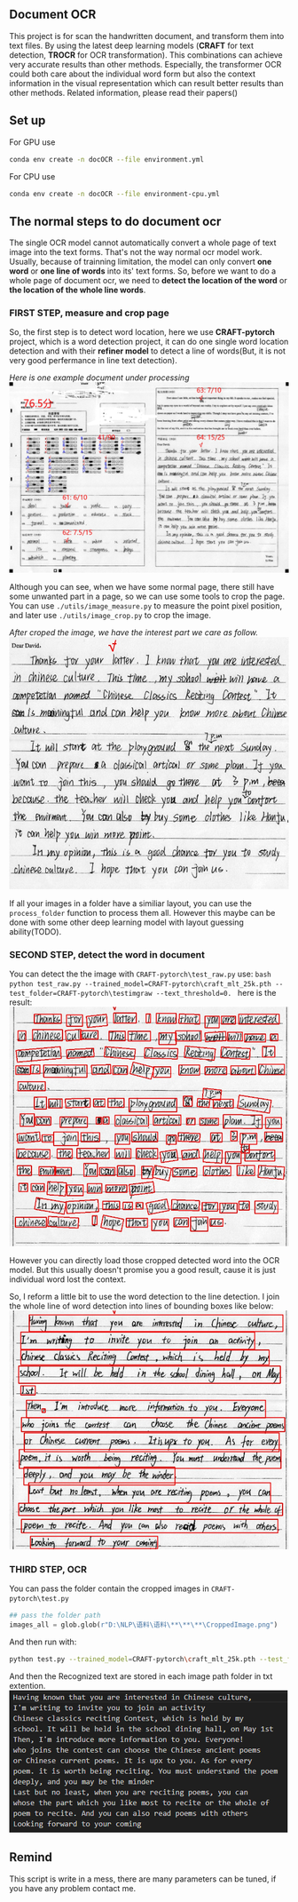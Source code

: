 ## Document OCR

This project is for scan the handwritten document, and transform them into text files. By using the latest deep learning models (**CRAFT** for text detection, **TROCR** for OCR transformation). This combinations can achieve very accurate results than other methods. Especially, the transformer OCR could both care about the individual word form but also the context information in the visual representation which can result better results than other methods. Related information, please read their papers()

## Set up
For GPU use
```bash
conda env create -n docOCR --file environment.yml  
```
For CPU use
```bash
conda env create -n docOCR --file environment-cpu.yml  
```

## The normal steps to do document ocr

The single OCR model cannot automatically convert a whole page of text image into the text forms. That's not the way normal ocr model work. Usually, because of trainning limitation, the model can only convert **one word** or **one line of words** into its' text forms. So, before we want to do a whole page of document ocr, we need to **detect the location of the word** or **the location of the whole line words**.


### FIRST STEP, measure and crop page
So, the first step is to detect word location, here we use **CRAFT-pytorch** project, which is a word detection project, it can do one single word location detection and with their **refiner model** to detect a line of words(But, it is not very good perfermance in line text detection).


*Here is one example document under processing*
![image](asset/front.png)

Although you can see, when we have some normal page, there still have some unwanted part in a page, so we can use some tools to crop the page. You can use `./utils/image_measure.py` to measure the point pixel position, and later use `./utils/image_crop.py` to crop the image.

*After croped the image, we have the interest part we care as follow.*
![image2](asset/crop_front.png)

If all your images in a folder have a similiar layout, you can use the `process_folder` function to process them all. However this maybe can be done with some other deep learning model with layout guessing ability(TODO).


### SECOND STEP, detect the word in document

You can detect the the image with `CRAFT-pytorch\test_raw.py`
use:
    ```bash
    python test_raw.py --trained_model=CRAFT-pytorch\craft_mlt_25k.pth --test_folder=CRAFT-pytorch\testimgraw --text_threshold=0.
    ```
here is the result:
![img3](asset/res_crop_image.jpg)


However you can directly load those cropped detected word into the OCR model. But this usually doesn't promise you a good result, cause it is just individual word lost the context.

So, I reform a little bit to use the word detection to the line detection. I join the whole line of word detection into lines of bounding boxes like below:
![img4](asset/res_crop_image_5.jpg)



### THIRD STEP, OCR

You can pass the folder contain the cropped images in `CRAFT-pytorch\test.py`

```python
## pass the folder path
images_all = glob.glob(r"D:\NLP\语料\语料\**\**\**\CroppedImage.png")
```

And then run with:
```bash
python test.py --trained_model=CRAFT-pytorch\craft_mlt_25k.pth --test_folder=CRAFT-pytorch\testimg --text_threshold=0.7
```

And then the Recognized text are stored in each image path folder in txt extention.
![img5](asset/OCR_Result_txt.png)


## Remind

This script is write in a mess, there are many parameters can be tuned, if you have any problem contact me.








